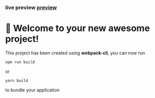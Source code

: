 
### live preview [preview](https://kglab99.github.io/weather-forecast-modules/)


# 🚀 Welcome to your new awesome project!

This project has been created using **webpack-cli**, you can now run

```
npm run build
```

or

```
yarn build
```

to bundle your application
